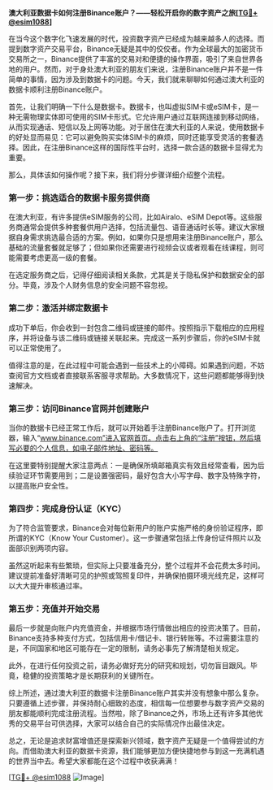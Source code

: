 **澳大利亚数据卡如何注册Binance账户？——轻松开启你的数字资产之旅[[TG💪+ @esim1088](https://t.me/s/esim1088)]**

在当今这个数字化飞速发展的时代，投资数字资产已经成为越来越多人的选择。而提到数字资产交易平台，Binance无疑是其中的佼佼者。作为全球最大的加密货币交易所之一，Binance提供了丰富的交易对和便捷的操作界面，吸引了来自世界各地的用户。然而，对于身处澳大利亚的朋友们来说，注册Binance账户并不是一件简单的事情，因为涉及到数据卡的问题。今天，我们就来聊聊如何通过澳大利亚的数据卡顺利注册Binance账户。

首先，让我们明确一下什么是数据卡。数据卡，也叫虚拟SIM卡或eSIM卡，是一种无需物理实体即可使用的SIM卡形式。它允许用户通过互联网连接到移动网络，从而实现通话、短信以及上网等功能。对于居住在澳大利亚的人来说，使用数据卡的好处显而易见：它可以避免购买实体SIM卡的麻烦，同时还能享受灵活的套餐选择。因此，在注册Binance这样的国际性平台时，选择一款合适的数据卡显得尤为重要。

那么，具体该如何操作呢？接下来，我们将分步骤详细介绍整个流程。

### 第一步：挑选适合的数据卡服务提供商

在澳大利亚，有许多提供eSIM服务的公司，比如Airalo、eSIM Depot等。这些服务商通常会提供多种套餐供用户选择，包括流量包、语音通话时长等。建议大家根据自身需求挑选最合适的方案。例如，如果你只是想用来注册Binance账户，那么基础的流量套餐就足够了；但如果你还需要进行视频会议或者观看在线课程，则可能需要考虑更高一级的套餐。

在选定服务商之后，记得仔细阅读相关条款，尤其是关于隐私保护和数据安全的部分。毕竟，涉及个人财务信息的安全问题不容忽视。

### 第二步：激活并绑定数据卡

成功下单后，你会收到一封包含二维码或链接的邮件。按照指示下载相应的应用程序，并将设备与该二维码或链接关联起来。完成这一系列步骤后，你的eSIM卡就可以正常使用了。

值得注意的是，在此过程中可能会遇到一些技术上的小障碍。如果遇到问题，不妨查阅官方文档或者直接联系客服寻求帮助。大多数情况下，这些问题都能够得到快速解决。

### 第三步：访问Binance官网并创建账户

当你的数据卡已经正常工作后，就可以开始着手注册Binance账户了。打开浏览器，输入“www.binance.com”进入官网首页。点击右上角的“注册”按钮，然后填写必要的个人信息，如电子邮件地址、密码等。

在这里要特别提醒大家注意两点：一是确保所填邮箱真实有效且经常查看，因为后续验证环节需要用到；二是设置强密码，最好包含大小写字母、数字及特殊字符，以提高账户安全性。

### 第四步：完成身份认证（KYC）

为了符合监管要求，Binance会对每位新用户的账户实施严格的身份验证程序，即所谓的KYC（Know Your Customer）。这一步骤通常包括上传身份证件照片以及面部识别两项内容。

虽然这听起来有些繁琐，但实际上只要准备充分，整个过程并不会花费太多时间。建议提前准备好清晰可见的护照或驾照复印件，并确保拍摄环境光线充足，这样可以大大提升审核通过率。

### 第五步：充值并开始交易

最后一步就是向账户内充值资金，并根据市场行情做出相应的投资决策了。目前，Binance支持多种支付方式，包括信用卡/借记卡、银行转账等。不过需要注意的是，不同国家和地区可能存在一定的限制，请务必事先了解清楚相关规定。

此外，在进行任何投资之前，请务必做好充分的研究和规划，切勿盲目跟风。毕竟，稳健的投资策略才是长期获利的关键所在。

综上所述，通过澳大利亚的数据卡注册Binance账户其实并没有想象中那么复杂。只要遵循上述步骤，并保持耐心细致的态度，相信每一位想要参与数字资产交易的朋友都能顺利完成注册流程。当然啦，除了Binance之外，市场上还有许多其他优秀的交易平台可供选择，大家可以结合自己的实际情况作出最佳决定。

总之，无论是追求财富增值还是探索新兴领域，数字资产无疑是一个值得尝试的方向。而借助澳大利亚的数据卡资源，我们能够更加方便快捷地参与到这一充满机遇的世界当中去。希望大家都能在这个过程中收获满满！

[[TG💪+ @esim1088](https://t.me/s/esim1088) ![Image](https://i.postimg.cc/4NQfJmqS/Snipaste-2025-05-13-00-14-12.png)]